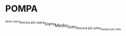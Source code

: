 # POMPA 
<sup><sup><sup>Molto sopra</sup>Ancora più sopra</sup>Sopra</sup>Medio<sub>Sotto<sub>Ancora più sotto<sub>Sempre più sotto</sub></sub></sub>
